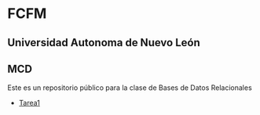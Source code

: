 # FCFM
## Universidad Autonoma de Nuevo León 

## MCD

Este es un repositorio público para la clase de Bases de Datos Relacionales

- [Tarea1](Tarea1/hola.md)